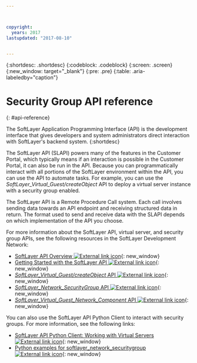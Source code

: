 ```yaml
---



copyright:
  years: 2017
lastupdated: "2017-08-10"


---
```


{:shortdesc: .shortdesc}
{:codeblock: .codeblock}
{:screen: .screen}
{:new_window: target="_blank"}
{:pre: .pre}
{:table: .aria-labeledby="caption"}

# Security Group API reference
{: #api-reference} 

The SoftLayer Application Programming Interface (API) is the development interface that gives developers and system administrators direct 
interaction with SoftLayer's backend system. 
{:shortdesc}

The SoftLayer API (SLAPI) powers many of the features in the Customer Portal, which 
typically means if an interaction is possible in the Customer Portal, it can also be run in the API. Because you can programmatically interact
with all portions of the SoftLayer environment within the API, you can use the API to automate tasks. For example, you can use the 
*SoftLayer_Virtual_Guest/createObject* API to deploy a virtual server instance with a security group enabled.

The SoftLayer API is a Remote Procedure Call system. Each call involves sending data towards an API endpoint and receiving structured data
in return. The format used to send and receive data with the SLAPI depends on which implementation of the API you choose. 

For more information about the SoftLayer API, virtual server, and security group APIs, see the following resources in the SoftLayer 
Development Network:
* [SoftLayer API Overview ![External link icon](../../icons/launch-glyph.svg "External link icon")](https://softlayer.github.io/reference/softlayerapi/){: new_window} 
* [Getting Started with the SoftLayer API ![External link icon](../../icons/launch-glyph.svg "External link icon")](http://sldn.softlayer.com/article/getting-started){: new_window}
* [*SoftLayer_Virtual_Guest/createObject* API ![External link icon](../../icons/launch-glyph.svg "External link icon")](http://sldn.softlayer.com/reference/services/SoftLayer_Virtual_Guest/createObject){: new_window}
* [*SoftLayer_Network_SecurityGroup* API ![External link icon](../../icons/launch-glyph.svg "External link icon")](https://sldn.softlayer.com/reference/services/SoftLayer_Network_SecurityGroup){: new_window}
* [*SoftLayer_Virtual_Guest_Network_Component* API ![External link icon](../../icons/launch-glyph.svg "External link icon")](http://sldn.softlayer.com/reference/services/SoftLayer_Virtual_Guest_Network_Component){: new_window}

You can also use the SoftLayer API Python Client to interact with security groups. For more information, see the following links:
* [SoftLayer API Python Client: Working with Virtual Servers ![External link icon](../../icons/launch-glyph.svg "External link icon")](http://softlayer-python.readthedocs.io/en/latest/cli/vs.html){: new_window}
* [Python examples for softlayer_network_securitygroup ![External link icon](../../icons/launch-glyph.svg "External link icon")](https://softlayer.github.io/classes/softlayer_network_securitygroup/){: new_window}